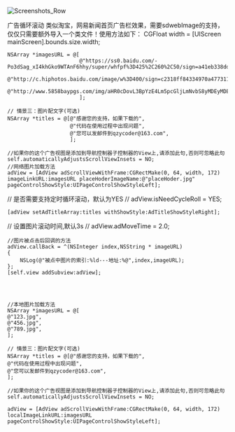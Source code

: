 ![Screenshots_Row](https://github.com/ZYCoderIOS/ZYAdView/master/screenshot/screentshot.png)


广告循环滚动
类似淘宝，网易新闻首页广告栏效果，需要sdwebImage的支持，仅仅只需要额外导入一个类文件！使用方法如下：
    CGFloat width = [UIScreen mainScreen].bounds.size.width;
    
    NSArray *imagesURL = @[
                           @"https://ss0.baidu.com/-Po3dSag_xI4khGko9WTAnF6hhy/super/whfpf%3D425%2C260%2C50/sign=a41eb338dd33c895a62bcb3bb72e47c2/5fdf8db1cb134954a2192ccb524e9258d1094a1e.jpg",
                           @"http://c.hiphotos.baidu.com/image/w%3D400/sign=c2318ff84334970a4773112fa5c8d1c0/b7fd5266d0160924c1fae5ccd60735fae7cd340d.jpg",
                           @"http://www.5858baypgs.com/img/aHR0cDovL3BpYzE4Lm5pcGljLmNvbS8yMDEyMDEwNS8xMDkyOTU0XzA5MzE1MTMzOTExNF8yLmpwZw==.jpg"
                           ];
    
    // 情景三：图片配文字(可选)
    NSArray *titles = @[@"感谢您的支持，如果下载的",
                        @"代码在使用过程中出现问题",
                        @"您可以发邮件到qzycoder@163.com",
                        ];

    //如果你的这个广告视图是添加到导航控制器子控制器的View上,请添加此句,否则可忽略此句
    self.automaticallyAdjustsScrollViewInsets = NO;
    //网络图片加载方法
    adView = [AdView adScrollViewWithFrame:CGRectMake(0, 64, width, 172) imageLinkURL:imagesURL placeHoderImageName:@"placeHoder.jpg" pageControlShowStyle:UIPageControlShowStyleLeft];
    
    
//    是否需要支持定时循环滚动，默认为YES
//    adView.isNeedCycleRoll = YES;
    
    [adView setAdTitleArray:titles withShowStyle:AdTitleShowStyleRight];
//    设置图片滚动时间,默认3s
//    adView.adMoveTime = 2.0;
    
    //图片被点击后回调的方法
    adView.callBack = ^(NSInteger index,NSString * imageURL)
    {
        NSLog(@"被点中图片的索引:%ld---地址:%@",index,imageURL);
    };
    [self.view addSubview:adView];




    //本地图片加载方法
    NSArray *imagesURL = @[
    @"123.jpg",
    @"456.jpg",
    @"789.jpg",
    ];

    // 情景三：图片配文字(可选)
    NSArray *titles = @[@"感谢您的支持，如果下载的",
    @"代码在使用过程中出现问题",
    @"您可以发邮件到qzycoder@163.com",
    ];

    //如果你的这个广告视图是添加到导航控制器子控制器的View上,请添加此句,否则可忽略此句
    self.automaticallyAdjustsScrollViewInsets = NO;

    adView = [AdView adScrollViewWithFrame:CGRectMake(0, 64, width, 172) localImageLinkURL:imagesURL  pageControlShowStyle:UIPageControlShowStyleLeft];
